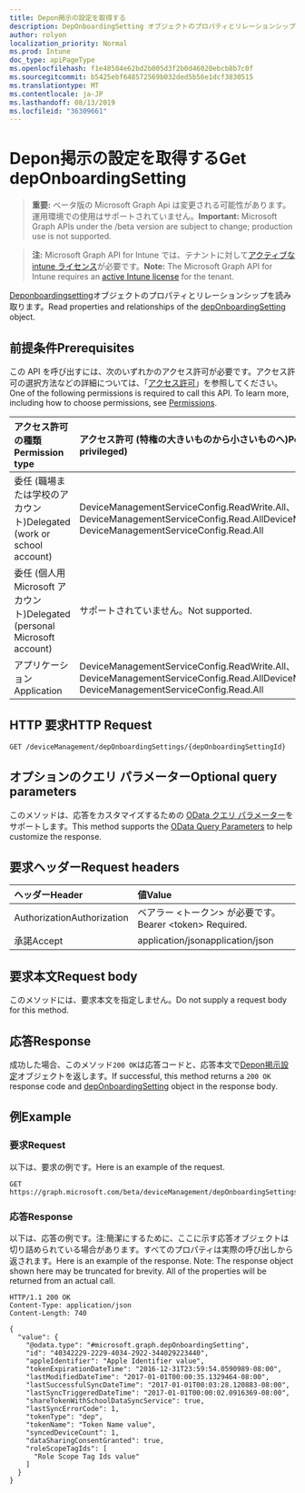 ```yaml
---
title: Depon掲示の設定を取得する
description: DepOnboardingSetting オブジェクトのプロパティとリレーションシップを読み取ります。
author: rolyon
localization_priority: Normal
ms.prod: Intune
doc_type: apiPageType
ms.openlocfilehash: f1e48584e62bd2b005d3f2b0d46020ebcb8b7c0f
ms.sourcegitcommit: b5425ebf648572569b032ded5b56e1dcf3830515
ms.translationtype: MT
ms.contentlocale: ja-JP
ms.lasthandoff: 08/13/2019
ms.locfileid: "36309661"
---
```

# <a name="get-deponboardingsetting"></a><span data-ttu-id="ffea4-103">Depon掲示の設定を取得する</span><span class="sxs-lookup"><span data-stu-id="ffea4-103">Get depOnboardingSetting</span></span>

> <span data-ttu-id="ffea4-104">**重要:** ベータ版の Microsoft Graph Api は変更される可能性があります。運用環境での使用はサポートされていません。</span><span class="sxs-lookup"><span data-stu-id="ffea4-104">**Important:** Microsoft Graph APIs under the /beta version are subject to change; production use is not supported.</span></span>

> <span data-ttu-id="ffea4-105">**注:** Microsoft Graph API for Intune では、テナントに対して[アクティブな intune ライセンス](https://go.microsoft.com/fwlink/?linkid=839381)が必要です。</span><span class="sxs-lookup"><span data-stu-id="ffea4-105">**Note:** The Microsoft Graph API for Intune requires an [active Intune license](https://go.microsoft.com/fwlink/?linkid=839381) for the tenant.</span></span>

<span data-ttu-id="ffea4-106">[Deponboardingsetting](../resources/intune-enrollment-deponboardingsetting.md)オブジェクトのプロパティとリレーションシップを読み取ります。</span><span class="sxs-lookup"><span data-stu-id="ffea4-106">Read properties and relationships of the [depOnboardingSetting](../resources/intune-enrollment-deponboardingsetting.md) object.</span></span>

## <a name="prerequisites"></a><span data-ttu-id="ffea4-107">前提条件</span><span class="sxs-lookup"><span data-stu-id="ffea4-107">Prerequisites</span></span>
<span data-ttu-id="ffea4-p101">この API を呼び出すには、次のいずれかのアクセス許可が必要です。アクセス許可の選択方法などの詳細については、「[アクセス許可](/graph/permissions-reference)」を参照してください。</span><span class="sxs-lookup"><span data-stu-id="ffea4-p101">One of the following permissions is required to call this API. To learn more, including how to choose permissions, see [Permissions](/graph/permissions-reference).</span></span>

|<span data-ttu-id="ffea4-110">アクセス許可の種類</span><span class="sxs-lookup"><span data-stu-id="ffea4-110">Permission type</span></span>|<span data-ttu-id="ffea4-111">アクセス許可 (特権の大きいものから小さいものへ)</span><span class="sxs-lookup"><span data-stu-id="ffea4-111">Permissions (from most to least privileged)</span></span>|
|:---|:---|
|<span data-ttu-id="ffea4-112">委任 (職場または学校のアカウント)</span><span class="sxs-lookup"><span data-stu-id="ffea4-112">Delegated (work or school account)</span></span>|<span data-ttu-id="ffea4-113">DeviceManagementServiceConfig.ReadWrite.All、DeviceManagementServiceConfig.Read.All</span><span class="sxs-lookup"><span data-stu-id="ffea4-113">DeviceManagementServiceConfig.ReadWrite.All, DeviceManagementServiceConfig.Read.All</span></span>|
|<span data-ttu-id="ffea4-114">委任 (個人用 Microsoft アカウント)</span><span class="sxs-lookup"><span data-stu-id="ffea4-114">Delegated (personal Microsoft account)</span></span>|<span data-ttu-id="ffea4-115">サポートされていません。</span><span class="sxs-lookup"><span data-stu-id="ffea4-115">Not supported.</span></span>|
|<span data-ttu-id="ffea4-116">アプリケーション</span><span class="sxs-lookup"><span data-stu-id="ffea4-116">Application</span></span>|<span data-ttu-id="ffea4-117">DeviceManagementServiceConfig.ReadWrite.All、DeviceManagementServiceConfig.Read.All</span><span class="sxs-lookup"><span data-stu-id="ffea4-117">DeviceManagementServiceConfig.ReadWrite.All, DeviceManagementServiceConfig.Read.All</span></span>|

## <a name="http-request"></a><span data-ttu-id="ffea4-118">HTTP 要求</span><span class="sxs-lookup"><span data-stu-id="ffea4-118">HTTP Request</span></span>
<!-- {
  "blockType": "ignored"
}
-->
``` http
GET /deviceManagement/depOnboardingSettings/{depOnboardingSettingId}
```

## <a name="optional-query-parameters"></a><span data-ttu-id="ffea4-119">オプションのクエリ パラメーター</span><span class="sxs-lookup"><span data-stu-id="ffea4-119">Optional query parameters</span></span>
<span data-ttu-id="ffea4-120">このメソッドは、応答をカスタマイズするための [OData クエリ パラメーター](https://docs.microsoft.com/en-us/graph/query-parameters)をサポートします。</span><span class="sxs-lookup"><span data-stu-id="ffea4-120">This method supports the [OData Query Parameters](https://docs.microsoft.com/en-us/graph/query-parameters) to help customize the response.</span></span>

## <a name="request-headers"></a><span data-ttu-id="ffea4-121">要求ヘッダー</span><span class="sxs-lookup"><span data-stu-id="ffea4-121">Request headers</span></span>
|<span data-ttu-id="ffea4-122">ヘッダー</span><span class="sxs-lookup"><span data-stu-id="ffea4-122">Header</span></span>|<span data-ttu-id="ffea4-123">値</span><span class="sxs-lookup"><span data-stu-id="ffea4-123">Value</span></span>|
|:---|:---|
|<span data-ttu-id="ffea4-124">Authorization</span><span class="sxs-lookup"><span data-stu-id="ffea4-124">Authorization</span></span>|<span data-ttu-id="ffea4-125">ベアラー &lt;トークン&gt; が必要です。</span><span class="sxs-lookup"><span data-stu-id="ffea4-125">Bearer &lt;token&gt; Required.</span></span>|
|<span data-ttu-id="ffea4-126">承諾</span><span class="sxs-lookup"><span data-stu-id="ffea4-126">Accept</span></span>|<span data-ttu-id="ffea4-127">application/json</span><span class="sxs-lookup"><span data-stu-id="ffea4-127">application/json</span></span>|

## <a name="request-body"></a><span data-ttu-id="ffea4-128">要求本文</span><span class="sxs-lookup"><span data-stu-id="ffea4-128">Request body</span></span>
<span data-ttu-id="ffea4-129">このメソッドには、要求本文を指定しません。</span><span class="sxs-lookup"><span data-stu-id="ffea4-129">Do not supply a request body for this method.</span></span>

## <a name="response"></a><span data-ttu-id="ffea4-130">応答</span><span class="sxs-lookup"><span data-stu-id="ffea4-130">Response</span></span>
<span data-ttu-id="ffea4-131">成功した場合、このメソッド`200 OK`は応答コードと、応答本文で[Depon掲示設定](../resources/intune-enrollment-deponboardingsetting.md)オブジェクトを返します。</span><span class="sxs-lookup"><span data-stu-id="ffea4-131">If successful, this method returns a `200 OK` response code and [depOnboardingSetting](../resources/intune-enrollment-deponboardingsetting.md) object in the response body.</span></span>

## <a name="example"></a><span data-ttu-id="ffea4-132">例</span><span class="sxs-lookup"><span data-stu-id="ffea4-132">Example</span></span>

### <a name="request"></a><span data-ttu-id="ffea4-133">要求</span><span class="sxs-lookup"><span data-stu-id="ffea4-133">Request</span></span>
<span data-ttu-id="ffea4-134">以下は、要求の例です。</span><span class="sxs-lookup"><span data-stu-id="ffea4-134">Here is an example of the request.</span></span>
``` http
GET https://graph.microsoft.com/beta/deviceManagement/depOnboardingSettings/{depOnboardingSettingId}
```

### <a name="response"></a><span data-ttu-id="ffea4-135">応答</span><span class="sxs-lookup"><span data-stu-id="ffea4-135">Response</span></span>
<span data-ttu-id="ffea4-p102">以下は、応答の例です。注:簡潔にするために、ここに示す応答オブジェクトは切り詰められている場合があります。すべてのプロパティは実際の呼び出しから返されます。</span><span class="sxs-lookup"><span data-stu-id="ffea4-p102">Here is an example of the response. Note: The response object shown here may be truncated for brevity. All of the properties will be returned from an actual call.</span></span>
``` http
HTTP/1.1 200 OK
Content-Type: application/json
Content-Length: 740

{
  "value": {
    "@odata.type": "#microsoft.graph.depOnboardingSetting",
    "id": "40342229-2229-4034-2922-344029223440",
    "appleIdentifier": "Apple Identifier value",
    "tokenExpirationDateTime": "2016-12-31T23:59:54.0590989-08:00",
    "lastModifiedDateTime": "2017-01-01T00:00:35.1329464-08:00",
    "lastSuccessfulSyncDateTime": "2017-01-01T00:03:28.120883-08:00",
    "lastSyncTriggeredDateTime": "2017-01-01T00:00:02.0916369-08:00",
    "shareTokenWithSchoolDataSyncService": true,
    "lastSyncErrorCode": 1,
    "tokenType": "dep",
    "tokenName": "Token Name value",
    "syncedDeviceCount": 1,
    "dataSharingConsentGranted": true,
    "roleScopeTagIds": [
      "Role Scope Tag Ids value"
    ]
  }
}
```






